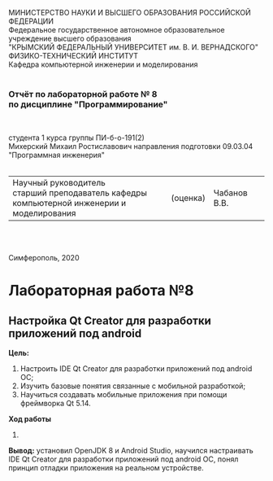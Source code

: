 МИНИСТЕРСТВО НАУКИ  И ВЫСШЕГО ОБРАЗОВАНИЯ РОССИЙСКОЙ ФЕДЕРАЦИИ  
Федеральное государственное автономное образовательное учреждение высшего образования  
"КРЫМСКИЙ ФЕДЕРАЛЬНЫЙ УНИВЕРСИТЕТ им. В. И. ВЕРНАДСКОГО"  
ФИЗИКО-ТЕХНИЧЕСКИЙ ИНСТИТУТ  
Кафедра компьютерной инженерии и моделирования
<br/><br/>

### Отчёт по лабораторной работе № 8<br/> по дисциплине "Программирование"

<br/>

студента 1 курса группы ПИ-б-о-191(2)  
Михерский Михаил Ростиславович
направления подготовки 09.03.04 "Программная инженерия"  
<br/>

<table>
<tr><td>Научный руководитель<br/> старший преподаватель кафедры<br/> компьютерной инженерии и моделирования</td>
<td>(оценка)</td>
<td>Чабанов В.В.</td>
</tr>
</table>

<br/><br/>

Симферополь, 2020

# Лабораторная работа №8

## Настройка Qt Creator для разработки приложений под android

**Цель:**

1. Настроить IDE Qt Creator для разработки приложений под android ОС;
2. Изучить базовые понятия связанные с мобильной разработкой;
3. Научиться создавать мобильные приложения при помощи фреймворка Qt 5.14.

**Ход работы**

1. 

**Вывод:** установил OpenJDK 8 и Android Studio, научился настраивать IDE Qt Creator для разработки приложений под android ОС, понял принцип отладки приложения на реальном устройстве. 